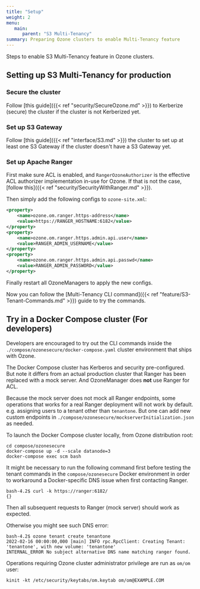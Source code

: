 ```yaml
---
title: "Setup"
weight: 2
menu:
   main:
      parent: "S3 Multi-Tenancy"
summary: Preparing Ozone clusters to enable Multi-Tenancy feature
---
```

<!---
  Licensed to the Apache Software Foundation (ASF) under one or more
  contributor license agreements.  See the NOTICE file distributed with
  this work for additional information regarding copyright ownership.
  The ASF licenses this file to You under the Apache License, Version 2.0
  (the "License"); you may not use this file except in compliance with
  the License.  You may obtain a copy of the License at

      http://www.apache.org/licenses/LICENSE-2.0

  Unless required by applicable law or agreed to in writing, software
  distributed under the License is distributed on an "AS IS" BASIS,
  WITHOUT WARRANTIES OR CONDITIONS OF ANY KIND, either express or implied.
  See the License for the specific language governing permissions and
  limitations under the License.
-->

Steps to enable S3 Multi-Tenancy feature in Ozone clusters.


## Setting up S3 Multi-Tenancy for production

### Secure the cluster

Follow [this guide]({{< ref "security/SecureOzone.md" >}}) to Kerberize (secure) the cluster if the cluster is not Kerberized yet.

### Set up S3 Gateway

Follow [this guide]({{< ref "interface/S3.md" >}}) the cluster to set up at least one S3 Gateway if the cluster doesn't have a S3 Gateway yet.

### Set up Apache Ranger

First make sure ACL is enabled, and `RangerOzoneAuthorizer` is the effective ACL authorizer implementation in-use for Ozone.
If that is not the case, [follow this]({{< ref "security/SecurityWithRanger.md" >}}). 

Then simply add the following configs to `ozone-site.xml`:

```xml
<property>
	<name>ozone.om.ranger.https-address</name>
	<value>https://RANGER_HOSTNAME:6182</value>
</property>
<property>
	<name>ozone.om.ranger.https.admin.api.user</name>
	<value>RANGER_ADMIN_USERNAME</value>
</property>
<property>
	<name>ozone.om.ranger.https.admin.api.passwd</name>
	<value>RANGER_ADMIN_PASSWORD</value>
</property>
```

Finally restart all OzoneManagers to apply the new configs.

Now you can follow the [Multi-Tenancy CLI command]({{< ref "feature/S3-Tenant-Commands.md" >}}) guide to try the commands. 


## Try in a Docker Compose cluster (For developers)

Developers are encouraged to try out the CLI commands inside the `./compose/ozonesecure/docker-compose.yaml` cluster environment that ships with Ozone.

The Docker Compose cluster has Kerberos and security pre-configured.
But note it differs from an actual production cluster that Ranger has been replaced with a mock server. And OzoneManager does **not** use Ranger for ACL.

Because the mock server does not mock all Ranger endpoints, some operations that works for a real Ranger deployment will not work by default. e.g. assigning users to a tenant other than `tenantone`.
But one can add new custom endpoints in `./compose/ozonesecure/mockserverInitialization.json` as needed.

To launch the Docker Compose cluster locally, from Ozone distribution root:

```shell
cd compose/ozonesecure
docker-compose up -d --scale datanode=3
docker-compose exec scm bash
```

It might be necessary to run the following command first before testing the tenant commands in the `compose/ozonesecure` Docker environment
in order to workaround a Docker-specific DNS issue when first contacting Ranger.

```shell
bash-4.2$ curl -k https://ranger:6182/
{}
```

Then all subsequent requests to Ranger (mock server) should work as expected.

Otherwise you might see such DNS error:

```shell
bash-4.2$ ozone tenant create tenantone
2022-02-16 00:00:00,000 [main] INFO rpc.RpcClient: Creating Tenant: 'tenantone', with new volume: 'tenantone'
INTERNAL_ERROR No subject alternative DNS name matching ranger found.
```


Operations requiring Ozone cluster administrator privilege are run as `om/om` user:

```shell
kinit -kt /etc/security/keytabs/om.keytab om/om@EXAMPLE.COM
```
